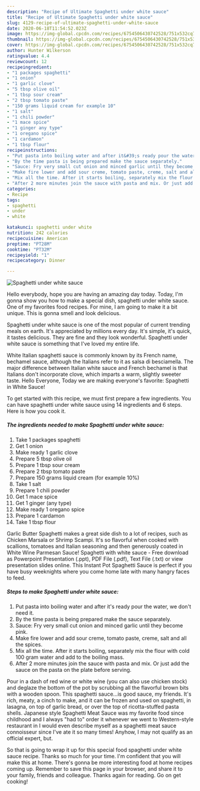 ```yaml
---
description: "Recipe of Ultimate Spaghetti under white sauce"
title: "Recipe of Ultimate Spaghetti under white sauce"
slug: 4129-recipe-of-ultimate-spaghetti-under-white-sauce
date: 2020-06-18T11:54:52.023Z
image: https://img-global.cpcdn.com/recipes/6754506430742528/751x532cq70/spaghetti-under-white-sauce-recipe-main-photo.jpg
thumbnail: https://img-global.cpcdn.com/recipes/6754506430742528/751x532cq70/spaghetti-under-white-sauce-recipe-main-photo.jpg
cover: https://img-global.cpcdn.com/recipes/6754506430742528/751x532cq70/spaghetti-under-white-sauce-recipe-main-photo.jpg
author: Hunter Wilkerson
ratingvalue: 4.4
reviewcount: 12
recipeingredient:
- "1 packages spaghetti"
- "1 onion"
- "1 garlic clove"
- "5 tbsp olive oil"
- "1 tbsp sour cream"
- "2 tbsp tomato paste"
- "150 grams liquid cream for example 10"
- "1 salt"
- "1 chili powder"
- "1 mace spice"
- "1 ginger any type"
- "1 oregano spice"
- "1 cardamon"
- "1 tbsp flour"
recipeinstructions:
- "Put pasta into boiling water and after it&#39;s ready pour the water, we don&#39;t need it."
- "By the time pasta is being prepared make the sauce separately."
- "Sauce: Fry very small cut onion and minced garlic until they become pink."
- "Make fire lower and add sour creme, tomato paste, creme, salt and all the spices."
- "Mix all the time. After it starts boiling, separately mix the flour with cold 100 gram water and add to the boiling mass."
- "After 2 more minutes join the sauce with pasta and mix. Or just add the sauce on the pasta on the plate before serving."
categories:
- Recipe
tags:
- spaghetti
- under
- white

katakunci: spaghetti under white 
nutrition: 242 calories
recipecuisine: American
preptime: "PT28M"
cooktime: "PT32M"
recipeyield: "1"
recipecategory: Dinner

---
```



![Spaghetti under white sauce](https://img-global.cpcdn.com/recipes/6754506430742528/751x532cq70/spaghetti-under-white-sauce-recipe-main-photo.jpg)

Hello everybody, hope you are having an amazing day today. Today, I'm gonna show you how to make a special dish, spaghetti under white sauce. One of my favorites food recipes. For mine, I am going to make it a bit unique. This is gonna smell and look delicious.

Spaghetti under white sauce is one of the most popular of current trending meals on earth. It's appreciated by millions every day. It's simple, it's quick, it tastes delicious. They are fine and they look wonderful. Spaghetti under white sauce is something that I've loved my entire life.

White Italian spaghetti sauce is commonly known by its French name, bechamel sauce, although the Italians refer to it as salsa di besciamella. The major difference between Italian white sauce and French bechamel is that Italians don&#39;t incorporate clove, which imparts a warm, slightly sweeter taste. Hello Everyone, Today we are making everyone&#39;s favorite: Spaghetti in White Sauce!


To get started with this recipe, we must first prepare a few ingredients. You can have spaghetti under white sauce using 14 ingredients and 6 steps. Here is how you cook it.

<!--inarticleads1-->

##### The ingredients needed to make Spaghetti under white sauce:

1. Take 1 packages spaghetti
1. Get 1 onion
1. Make ready 1 garlic clove
1. Prepare 5 tbsp olive oil
1. Prepare 1 tbsp sour cream
1. Prepare 2 tbsp tomato paste
1. Prepare 150 grams liquid cream (for example 10%)
1. Take 1 salt
1. Prepare 1 chili powder
1. Get 1 mace spice
1. Get 1 ginger (any type)
1. Make ready 1 oregano spice
1. Prepare 1 cardamon
1. Take 1 tbsp flour


Garlic Butter Spaghetti makes a great side dish to a lot of recipes, such as Chicken Marsala or Shrimp Scampi. It&#39;s so flavorful when cooked with scallions, tomatoes and Italian seasoning and then generously coated in White Wine Parmesan Sauce! Spaghetti with white sauce - Free download as Powerpoint Presentation (.ppt), PDF File (.pdf), Text File (.txt) or view presentation slides online. This Instant Pot Spaghetti Sauce is perfect if you have busy weeknights where you come home late with many hangry faces to feed. 

<!--inarticleads2-->

##### Steps to make Spaghetti under white sauce:

1. Put pasta into boiling water and after it&#39;s ready pour the water, we don&#39;t need it.
1. By the time pasta is being prepared make the sauce separately.
1. Sauce: Fry very small cut onion and minced garlic until they become pink.
1. Make fire lower and add sour creme, tomato paste, creme, salt and all the spices.
1. Mix all the time. After it starts boiling, separately mix the flour with cold 100 gram water and add to the boiling mass.
1. After 2 more minutes join the sauce with pasta and mix. Or just add the sauce on the pasta on the plate before serving.


Pour in a dash of red wine or white wine (you can also use chicken stock) and deglaze the bottom of the pot by scrubbing all the flavorful brown bits with a wooden spoon. This spaghetti sauce…is good sauce, my friends. It&#39;s rich, meaty, a cinch to make, and it can be frozen and used on spaghetti, in lasagna, on top of garlic bread, or over the top of ricotta-stuffed pasta shells. Japanese style Spaghetti Meat Sauce was my favorite food since childhood and I always &#34;had to&#34; order it whenever we went to Western-style restaurant in I would even describe myself as a spaghetti meat sauce connoisseur since I&#39;ve ate it so many times! Anyhow, I may not qualify as an official expert, but. 

So that is going to wrap it up for this special food spaghetti under white sauce recipe. Thanks so much for your time. I'm confident that you will make this at home. There's gonna be more interesting food at home recipes coming up. Remember to save this page in your browser, and share it to your family, friends and colleague. Thanks again for reading. Go on get cooking!
